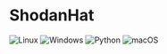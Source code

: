 # ShodanHat
![Linux](https://img.shields.io/badge/Linux-FCC624?style=for-the-badge&logo=linux&logoColor=black) ![Windows](https://img.shields.io/badge/Windows-0078D6?style=for-the-badge&logo=windows&logoColor=white) ![Python](https://img.shields.io/badge/python-3670A0?style=for-the-badge&logo=python&logoColor=ffdd54) ![macOS](https://img.shields.io/badge/mac%20os-000000?style=for-the-badge&logo=macos&logoColor=F0F0F0)
